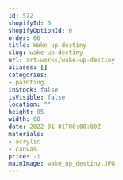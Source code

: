 ```yaml
---
id: 572
shopifyId: 0
shopifyOptionId: 0
order: 66
title: Wake up destiny
slug: wake-up-destiny
url: art-works/wake-up-destiny
aliases: []
categories:
- painting
inStock: false
isVisible: false
location: ""
height: 85
width: 60
date: 2022-01-01T00:00:00Z
materials:
- acrylic
- canvas
price: -1
mainImage: wake_up_destiny.JPG
---
```

